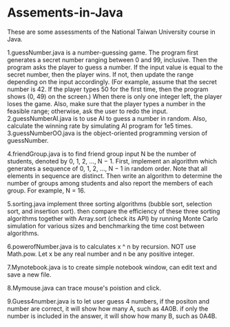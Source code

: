 # Assements-in-Java
These are some assessments of the National Taiwan University course in Java.  

1.guessNumber.java is a number-guessing game. The program first generates a secret number ranging between 0 and 99, inclusive. Then the program asks the player to guess a number. If the input value is equal to the secret number, then the player wins. If not, then update the range depending on the input accordingly. (For example, assume that the secret number is 42. If the player types 50 for the first time, then the program shows (0, 49) on the screen.) When there is only one integer left, the player loses the game. Also, make sure that the player types a number in the feasible range; otherwise, ask the user to redo the input.  
2.guessNumberAI.java is to use AI to guess a number in random. Also, calculate the winning rate by simulating AI program for 1e5 times.  
3.guessNumberOO.java is the object-oriented programming version of guessNumber.  

4.friendGroup.java is to find friend group
input N be the number of students, denoted by 0, 1, 2, ..., N − 1. First, implement an algorithm which generates a sequence of 0, 1, 2, ..., N − 1 in random order. Note that all elements in sequence are distinct. Then write an algorithm to determine the number of groups among students and also report the members of each group. For example, N = 16.  

5.sorting.java implement three sorting algorithms (bubble sort, selection sort, and insertion sort). then compare the efficiency of these three sorting algorithms together with Array.sort (check its API) by running Monte Carlo simulation for various sizes and benchmarking the time cost between algorithms.  

6.powerofNumber.java is to calculates x ^ n by recursion. NOT use Math.pow. Let x be any real number and n be any positive integer.  

7.Mynotebook.java is to create simple notebook window, can edit text and save a new file.  

8.Mymouse.java can trace mouse's poistion and click.  


9.Guess4number.java is to let user guess 4 numbers, if the positon and number are correct, it will show how many A, such as 4A0B. if only the number is included in the answer, it will show how many B, such as 0A4B.  